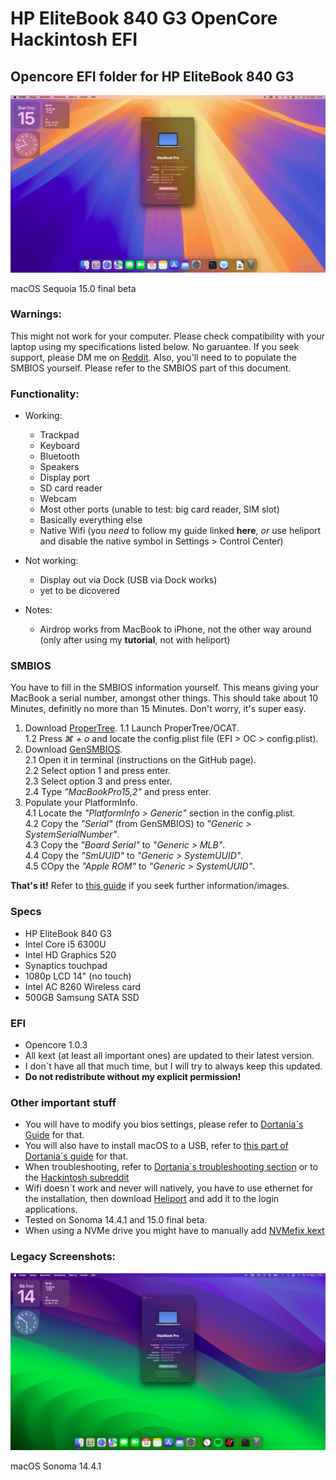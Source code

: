 # HP EliteBook 840 G3 OpenCore Hackintosh EFI  

## Opencore EFI folder for HP EliteBook 840 G3  

![Screenshot](https://raw.githubusercontent.com/randomappleboi/HP-EliteBook-840-G3-EFI/refs/heads/main/Sequoia.png)

macOS Sequoia 15.0 final beta
   
   
### Warnings: 

This might not work for your computer. Please check compatibility with your laptop using my specifications listed below. No garuantee. If you seek support, please DM me on [Reddit](https://reddit.com/u/randomappleboix). Also, you'll need to to populate the SMBIOS yourself. Please refer to the SMBIOS part of this document.

### Functionality:

 - Working:
     - Trackpad
     - Keyboard
     - Bluetooth
     - Speakers
     - Display port
     - SD card reader
     - Webcam
     - Most other ports (unable to test: big card reader, SIM slot)
     - Basically everything else
     - Native Wifi (you *need* to follow my guide linked **here**, *or* use heliport and disable the native symbol in Settings > Control Center)

 - Not working:
     - Display out via Dock (USB via Dock works)
     - yet to be dicovered

 - Notes:
     - Airdrop works from MacBook to iPhone, not the other way around (only after using my **tutorial**, not with heliport)

### SMBIOS

You have to fill in the SMBIOS information yourself. This means giving your MacBook a serial number, amongst other things. This should take about 10 Minutes, definitly no more than 15 Minutes. Don't worry, it's super easy.

1. Download [ProperTree](https://github.com/corpnewt/ProperTree).
   1.1 Launch ProperTree/OCAT.  
   1.2 Press *⌘ + o* and locate the config.plist file (EFI > OC > config.plist).  
3. Download [GenSMBIOS](https://github.com/corpnewt/GenSMBIOS).  
   2.1 Open it in terminal (instructions on the GitHub page).  
   2.2 Select option 1 and press enter.  
   2.3 Select option 3 and press enter.  
   2.4 Type *"MacBookPro15,2"* and press enter.  
4. Populate your PlatformInfo.  
   4.1 Locate the *"PlatformInfo > Generic"* section in the config.plist.  
   4.2 Copy the *"Serial"* (from GenSMBIOS) to *"Generic > SystemSerialNumber"*.  
   4.3 Copy the *"Board Serial"* to *"Generic > MLB"*.  
   4.4 Copy the *"SmUUID"* to *"Generic > SystemUUID"*.  
   4.5 COpy the *"Apple ROM"* to *"Generic > SystemUUID"*.  
   
**That's it!** Refer to [this guide](https://dortania.github.io/OpenCore-Install-Guide/config-laptop.plist/skylake.html#platforminfo) if you seek further information/images.
  
  
### Specs

 - HP EliteBook 840 G3  
 - Intel Core i5 6300U  
 - Intel HD Graphics 520  
 - Synaptics touchpad  
 - 1080p LCD 14" (no touch)  
 - Intel AC 8260 Wireless card
 - 500GB Samsung SATA SSD

### EFI

 - Opencore 1.0.3
 - All kext (at least all important ones) are updated to their latest version.
 - I don´t have all that much time, but I will try to always keep this updated.
 - **Do not redistribute without my explicit permission!**

### Other important stuff

 - You will have to modify you bios settings, please refer to [Dortania´s Guide](https://dortania.github.io/OpenCore-Install-Guide/config-laptop.plist/skylake.html#intel-bios-settings) for that.
 - You will also have to install macOS to a USB, refer to [this part of Dortania´s guide](https://dortania.github.io/OpenCore-Install-Guide/installer-guide/windows-install.html) for that.
 - When troubleshooting, refer to [Dortania´s troubleshooting section](https://dortania.github.io/OpenCore-Install-Guide/troubleshooting/troubleshooting.html) or to the [Hackintosh subreddit](https://reddit.com/r/hackintosh)
 - Wifi doesn´t work and never will natively, you have to use ethernet for the installation, then download [Heliport](https://github.com/OpenIntelWireless/HeliPort/releases/tag/v1.5.0) and add it to the login applications.
 - Tested on Sonoma 14.4.1 and 15.0 final beta.
 - When using a NVMe drive you might have to manually add [NVMefix.kext](https://github.com/acidanthera/NVMeFix/releases)

### Legacy Screenshots:

![Screenshot](https://github.com/randomappleboi/HP-EliteBook-840-G3-EFI/blob/main/Sonoma.png)

macOS Sonoma 14.4.1

